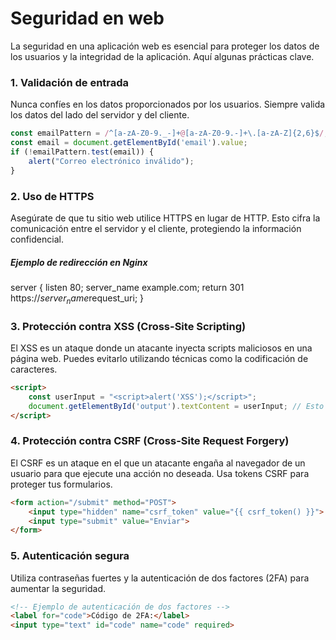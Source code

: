 # Seguridad en web

La seguridad en una aplicación web es esencial para proteger los datos de los usuarios y la integridad de la aplicación. Aquí algunas prácticas clave.

### 1. Validación de entrada

Nunca confíes en los datos proporcionados por los usuarios. Siempre valida los datos del lado del servidor y del cliente.

```javascript
const emailPattern = /^[a-zA-Z0-9._-]+@[a-zA-Z0-9.-]+\.[a-zA-Z]{2,6}$/;
const email = document.getElementById('email').value;
if (!emailPattern.test(email)) {
    alert("Correo electrónico inválido");
}
```

### 2. Uso de HTTPS
Asegúrate de que tu sitio web utilice HTTPS en lugar de HTTP. Esto cifra la comunicación entre el servidor y el cliente, protegiendo la información confidencial.


##### Ejemplo de redirección en Nginx
server {
    listen 80;
    server_name example.com;
    return 301 https://$server_name$request_uri;
}

### 3. Protección contra XSS (Cross-Site Scripting)
El XSS es un ataque donde un atacante inyecta scripts maliciosos en una página web. Puedes evitarlo utilizando técnicas como la codificación de caracteres.

```html
<script>
    const userInput = "<script>alert('XSS');</script>";
    document.getElementById('output').textContent = userInput; // Esto evita la ejecución del script
</script>
```

### 4. Protección contra CSRF (Cross-Site Request Forgery)
El CSRF es un ataque en el que un atacante engaña al navegador de un usuario para que ejecute una acción no deseada. Usa tokens CSRF para proteger tus formularios.

```html
<form action="/submit" method="POST">
    <input type="hidden" name="csrf_token" value="{{ csrf_token() }}">
    <input type="submit" value="Enviar">
</form>
```

### 5. Autenticación segura
Utiliza contraseñas fuertes y la autenticación de dos factores (2FA) para aumentar la seguridad.

```html
<!-- Ejemplo de autenticación de dos factores -->
<label for="code">Código de 2FA:</label>
<input type="text" id="code" name="code" required>
```